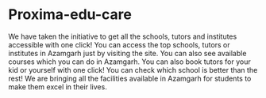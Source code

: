 # Proxima-edu-care
We have taken the initiative to get all the schools, tutors and institutes accessible with one click! You can access the top schools, tutors or institutes in Azamgarh just by visiting the site. You can also see available courses which you can do in Azamgarh. You can also book tutors for your kid or yourself with one click! You can check which school is better than the rest!  We are bringing all the facilities available in Azamgarh for students to make them excel in their lives.
